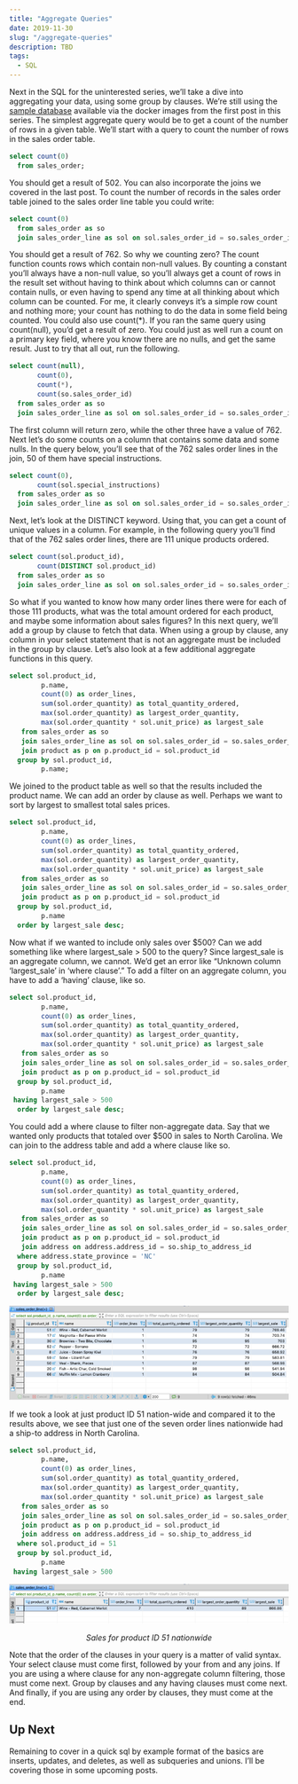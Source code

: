 ```yaml
---
title: "Aggregate Queries"
date: 2019-11-30
slug: "/aggregate-queries"
description: TBD
tags:
  - SQL
---
```

Next in the SQL for the uninterested series, we’ll take a dive into aggregating your data, using some group by clauses.
We’re still using the [sample database](../sql-for-the-uninterested) available via the docker
images from the first post in this series. The simplest aggregate query would be to get a count of the number of rows in a given
table.  We’ll start with a query to count the number of rows in the sales order table.
```sql
select count(0)
  from sales_order;
```
You should get a result of 502.  You can also incorporate the joins we covered in the last post.  To count the number of records
in the sales order table joined to the sales order line table you could write:
```sql
select count(0)
  from sales_order as so
  join sales_order_line as sol on sol.sales_order_id = so.sales_order_id;
```
You should get a result of 762.  So why we counting zero?  The count function counts rows which contain non-null values. By
counting a constant you’ll always have a non-null value, so you’ll always get a count of rows in the result set without having
to think about which columns can or cannot contain nulls, or even having to spend any time at all thinking about which column
can be counted. For me, it clearly conveys it’s a simple row count and nothing more; your count has nothing to do the data in
some field being counted.  You could also use count(*).  If you ran the same query using count(null), you’d get a result of zero.
You could just as well run a count on a primary key field, where you know there are no nulls, and get the same result. Just to
try that all out, run the following.
```sql
select count(null),
       count(0),
       count(*),
       count(so.sales_order_id)
  from sales_order as so
  join sales_order_line as sol on sol.sales_order_id = so.sales_order_id;
```
The first column will return zero, while the other three have a value of 762.  Next let’s do some counts on a column that
contains some data and some nulls. In the query below, you’ll see that of the 762 sales order lines in the join, 50 of them
have special instructions.
```sql
select count(0),
       count(sol.special_instructions)
  from sales_order as so
  join sales_order_line as sol on sol.sales_order_id = so.sales_order_id;
```
Next, let’s look at the DISTINCT keyword. Using that, you can get a count of unique values in a column. For example, in the
following query you’ll find that of the 762 sales order lines, there are 111 unique products ordered.
```sql
select count(sol.product_id),
       count(DISTINCT sol.product_id)
  from sales_order as so
  join sales_order_line as sol on sol.sales_order_id = so.sales_order_id;
```
So what if you wanted to know how many order lines there were for each of those 111 products, what was the total amount ordered
for each product, and maybe some information about sales figures? In this next query, we’ll add a group by clause to fetch that
data. When using a group by clause, any column in your select statement that is not an aggregate must be included in the group
by clause. Let’s also look at a few additional aggregate functions in this query.
```sql
select sol.product_id,
        p.name,
        count(0) as order_lines,
        sum(sol.order_quantity) as total_quantity_ordered,
        max(sol.order_quantity) as largest_order_quantity,
        max(sol.order_quantity * sol.unit_price) as largest_sale
   from sales_order as so
   join sales_order_line as sol on sol.sales_order_id = so.sales_order_id
   join product as p on p.product_id = sol.product_id
  group by sol.product_id,
        p.name;
```
We joined to the product table as well so that the results included the product name. We can add an order by clause as well.
Perhaps we want to sort by largest to smallest total sales prices.
```sql
select sol.product_id,
        p.name,
        count(0) as order_lines,
        sum(sol.order_quantity) as total_quantity_ordered,
        max(sol.order_quantity) as largest_order_quantity,
        max(sol.order_quantity * sol.unit_price) as largest_sale
   from sales_order as so
   join sales_order_line as sol on sol.sales_order_id = so.sales_order_id
   join product as p on p.product_id = sol.product_id
  group by sol.product_id,
        p.name
  order by largest_sale desc;
```
Now what if we wanted to include only sales over $500? Can we add something like where largest_sale > 500 to the query? Since
largest_sale is an aggregate column, we cannot. We’d get an error like “Unknown column ‘largest_sale’ in ‘where clause’.” To
add a filter on an aggregate column, you have to add a ‘having’ clause, like so.
```sql
select sol.product_id,
        p.name,
        count(0) as order_lines,
        sum(sol.order_quantity) as total_quantity_ordered,
        max(sol.order_quantity) as largest_order_quantity,
        max(sol.order_quantity * sol.unit_price) as largest_sale
   from sales_order as so
   join sales_order_line as sol on sol.sales_order_id = so.sales_order_id
   join product as p on p.product_id = sol.product_id
  group by sol.product_id,
        p.name
 having largest_sale > 500
  order by largest_sale desc;
```
You could add a where clause to filter non-aggregate data. Say that we wanted only products that totaled over $500 in sales to
North Carolina. We can join to the address table and add a where clause like so.
```sql
select sol.product_id,
        p.name,
        count(0) as order_lines,
        sum(sol.order_quantity) as total_quantity_ordered,
        max(sol.order_quantity) as largest_order_quantity,
        max(sol.order_quantity * sol.unit_price) as largest_sale
   from sales_order as so
   join sales_order_line as sol on sol.sales_order_id = so.sales_order_id
   join product as p on p.product_id = sol.product_id
   join address on address.address_id = so.ship_to_address_id
  where address.state_province = 'NC'
  group by sol.product_id,
        p.name
 having largest_sale > 500
  order by largest_sale desc;
```
![Results after filtering](Screen-Shot-2019-11-30-at-9.11.17-AM.png)

If we took a look at just product ID 51 nation-wide and compared it to the results above, we see that just one of the seven
order lines nationwide had a ship-to address in North Carolina.
```sql
select sol.product_id,
        p.name,
        count(0) as order_lines,
        sum(sol.order_quantity) as total_quantity_ordered,
        max(sol.order_quantity) as largest_order_quantity,
        max(sol.order_quantity * sol.unit_price) as largest_sale
   from sales_order as so
   join sales_order_line as sol on sol.sales_order_id = so.sales_order_id
   join product as p on p.product_id = sol.product_id
   join address on address.address_id = so.ship_to_address_id
  where sol.product_id = 51
  group by sol.product_id,
        p.name
 having largest_sale > 500
```
![Sales for product ID 51 nationwide](Screen-Shot-2019-11-30-at-9.26.19-AM.png)
<figcaption align="center">

*Sales for product ID 51 nationwide*

</figcaption>
Note that the order of the clauses in your query is a matter of valid syntax. Your select clause must come first, followed by
your from and any joins. If you are using a where clause for any non-aggregate column filtering, those must come next. Group by
clauses and any having clauses must come next. And finally, if you are using any order by clauses, they must come at the end.

## Up Next

Remaining to cover in a quick sql by example format of the basics are inserts, updates, and deletes, as well as subqueries and
unions. I’ll be covering those in some upcoming posts.